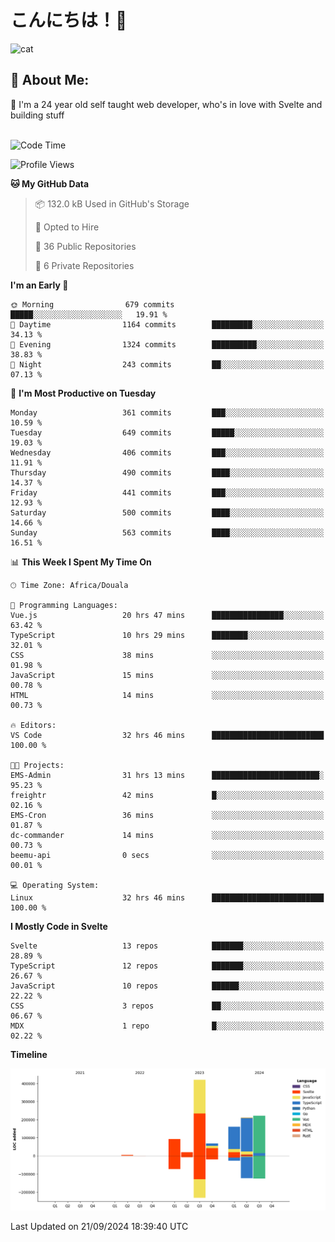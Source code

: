 

# こんにちは！🙂  
![cat](https://github.com/michaelnji/michaelnji/assets/73862378/606e99e9-2c18-4853-8722-991e4af8eae6)

## 💫 About Me:
🙂 I'm a 24 year old self taught web developer, who's in love with Svelte and building stuff <br><br>

<!--START_SECTION:waka-->
![Code Time](http://img.shields.io/badge/Code%20Time-1%2C005%20hrs%2011%20mins-blue)

![Profile Views](http://img.shields.io/badge/Profile%20Views-0-blue)

**🐱 My GitHub Data** 

> 📦 132.0 kB Used in GitHub's Storage 
 > 
> 💼 Opted to Hire
 > 
> 📜 36 Public Repositories 
 > 
> 🔑 6 Private Repositories 
 > 
**I'm an Early 🐤** 

```text
🌞 Morning                679 commits         █████░░░░░░░░░░░░░░░░░░░░   19.91 % 
🌆 Daytime                1164 commits        █████████░░░░░░░░░░░░░░░░   34.13 % 
🌃 Evening                1324 commits        ██████████░░░░░░░░░░░░░░░   38.83 % 
🌙 Night                  243 commits         ██░░░░░░░░░░░░░░░░░░░░░░░   07.13 % 
```
📅 **I'm Most Productive on Tuesday** 

```text
Monday                   361 commits         ███░░░░░░░░░░░░░░░░░░░░░░   10.59 % 
Tuesday                  649 commits         █████░░░░░░░░░░░░░░░░░░░░   19.03 % 
Wednesday                406 commits         ███░░░░░░░░░░░░░░░░░░░░░░   11.91 % 
Thursday                 490 commits         ████░░░░░░░░░░░░░░░░░░░░░   14.37 % 
Friday                   441 commits         ███░░░░░░░░░░░░░░░░░░░░░░   12.93 % 
Saturday                 500 commits         ████░░░░░░░░░░░░░░░░░░░░░   14.66 % 
Sunday                   563 commits         ████░░░░░░░░░░░░░░░░░░░░░   16.51 % 
```


📊 **This Week I Spent My Time On** 

```text
🕑︎ Time Zone: Africa/Douala

💬 Programming Languages: 
Vue.js                   20 hrs 47 mins      ████████████████░░░░░░░░░   63.42 % 
TypeScript               10 hrs 29 mins      ████████░░░░░░░░░░░░░░░░░   32.01 % 
CSS                      38 mins             ░░░░░░░░░░░░░░░░░░░░░░░░░   01.98 % 
JavaScript               15 mins             ░░░░░░░░░░░░░░░░░░░░░░░░░   00.78 % 
HTML                     14 mins             ░░░░░░░░░░░░░░░░░░░░░░░░░   00.73 % 

🔥 Editors: 
VS Code                  32 hrs 46 mins      █████████████████████████   100.00 % 

🐱‍💻 Projects: 
EMS-Admin                31 hrs 13 mins      ████████████████████████░   95.23 % 
freightr                 42 mins             █░░░░░░░░░░░░░░░░░░░░░░░░   02.16 % 
EMS-Cron                 36 mins             ░░░░░░░░░░░░░░░░░░░░░░░░░   01.87 % 
dc-commander             14 mins             ░░░░░░░░░░░░░░░░░░░░░░░░░   00.73 % 
beemu-api                0 secs              ░░░░░░░░░░░░░░░░░░░░░░░░░   00.01 % 

💻 Operating System: 
Linux                    32 hrs 46 mins      █████████████████████████   100.00 % 
```

**I Mostly Code in Svelte** 

```text
Svelte                   13 repos            ███████░░░░░░░░░░░░░░░░░░   28.89 % 
TypeScript               12 repos            ███████░░░░░░░░░░░░░░░░░░   26.67 % 
JavaScript               10 repos            ██████░░░░░░░░░░░░░░░░░░░   22.22 % 
CSS                      3 repos             ██░░░░░░░░░░░░░░░░░░░░░░░   06.67 % 
MDX                      1 repo              █░░░░░░░░░░░░░░░░░░░░░░░░   02.22 % 
```



**Timeline**

![Lines of Code chart](https://raw.githubusercontent.com/michaelnji/michaelnji/main/assets/bar_graph.png)


 Last Updated on 21/09/2024 18:39:40 UTC
<!--END_SECTION:waka-->
